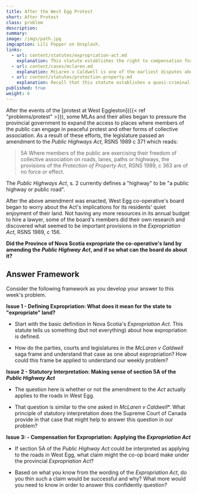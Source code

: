 ```yaml
---
title: After the West Egg Protest
short: After Protest
class: problem
description: 
summary: 
image: /imgs/path.jpg
imgcaption: Lili Popper on Unsplash.
links:
  - url: content/statutes/expropriation-act.md
    explanation: This statute establishes the right to compensation for expropriation by a statutory authority, such as provincial legislature or municipal council.
  - url: content/cases/mclaren.md
    explanation: McLaren v Caldwell is one of the earliest disputes about the power of governments to take away sticks from a property owner's bundle of rights. What principle(s) of interpretation found in this case could help the co-op board to resolve its legal questions? 
  - url: content/statutes/protection-property.md
    explanation: Recall that this statute establishes a quasi-criminal cause of action in trespass.
published: true
weight: 6
---
```


After the events of the [protest at West Eggleston]({{< ref "problems/protest" >}}), some MLAs and their allies began to pressure the provincial government to expand the access to places where members of the public can engage in peaceful protest and other forms of collective association. As a result of these efforts, the legislature passed an amendment to the *Public Highways Act*, RSNS 1989 c 371 which reads:

> 5A Where members of the public are exercising their freedom of collective association on roads, lanes, paths or highways, the provisions of the *Protection of Property Act*, RSNS 1989, c 363 are of no force or effect. 

The *Public Highways Act*, s. 2 currently defines a "highway" to be "a public highway or public road". 

After the above amendment was enacted, West Egg co-operative's board began to worry about the Act's implications for its residents' quiet enjoyment of their land. Not having any more resources in its annual budget to hire a lawyer, some of the board's members did their own research and discovered what seemed to be important provisions in the *Expropriation Act*, RSNS 1989, c 156.

**Did the Province of Nova Scotia expropriate the co-operative's land by amending the *Public Highway Act*, and if so what can the board do about it?**

## Answer Framework

Consider the following framework as you develop your answer to this week's problem.

**Issue 1 - Defining Expropriation: What does it mean for the state to "expropriate" land?**

- Start with the basic definition in Nova Scotia's *Expropriation Act*. This statute tells us something (but not everything) about how expropriation is defined.

- How do the parties, courts and legislatures in the *McLaren v Caldwell* saga frame and understand that case as one about expropriation? How could this frame be applied to understand our weekly problem? 

**Issue 2 - Statutory Interpretation: Making sense of section 5A of the *Public Highway Act***

- The question here is whether or not the amendment to the *Act* actually applies to the roads in West Egg. 

- That question is similar to the one asked in *McLaren v Caldwell**. What principle of statutory interpretation does the Supreme Court of Canada provide in that case that might help to answer this question in our problem?

**Issue 3: - Compensation for Expropriation: Applying the *Expropriation Act***

- If section 5A of the *Public Highway Act* could be interpreted as applying to the roads in West Egg, what claim might the co-op board make under the provincial *Expropriation Act*?

- Based on what you know from the wording of the *Expropriation Act*, do you thin such a claim would be successful and why? What more would you need to know in order to answer this confidently question? 